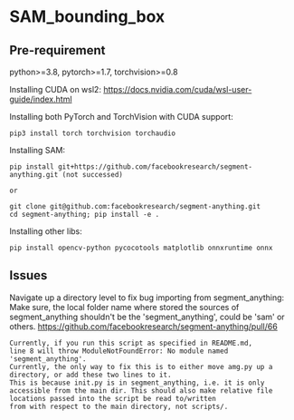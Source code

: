 # SAM_bounding_box

## Pre-requirement
python>=3.8, pytorch>=1.7, torchvision>=0.8

Installing CUDA on wsl2: 
https://docs.nvidia.com/cuda/wsl-user-guide/index.html

Installing both PyTorch and TorchVision with CUDA support: 
```
pip3 install torch torchvision torchaudio
```
Installing SAM: 
```
pip install git+https://github.com/facebookresearch/segment-anything.git (not successed)

or 

git clone git@github.com:facebookresearch/segment-anything.git
cd segment-anything; pip install -e .
```

Installing other libs:
```
pip install opencv-python pycocotools matplotlib onnxruntime onnx
```

## Issues
Navigate up a directory level to fix bug importing from segment_anything:
Make sure, the local folder name where stored the sources of segment_anything shouldn't be the 'segment_anything', could be 'sam' or others.
https://github.com/facebookresearch/segment-anything/pull/66
```
Currently, if you run this script as specified in README.md, 
line 8 will throw ModuleNotFoundError: No module named 'segment_anything'. 
Currently, the only way to fix this is to either move amg.py up a directory, or add these two lines to it. 
This is because init.py is in segment_anything, i.e. it is only accessible from the main dir. This should also make relative file locations passed into the script be read to/written 
from with respect to the main directory, not scripts/.
```
